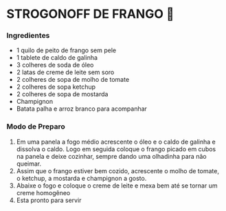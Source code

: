 # STROGONOFF DE FRANGO :chicken:

### Ingredientes

- 1 quilo de peito de frango sem pele
- 1 tablete de caldo de galinha
- 3 colheres de soda de óleo
- 2 latas de creme de leite sem soro
- 2 colheres de sopa de molho de tomate
- 2 colheres de sopa ketchup
- 2 colheres de sopa de mostarda
- Champignon
- Batata palha e arroz branco para acompanhar

### Modo de Preparo

1. Em uma panela a fogo médio acrescente o óleo e o caldo de galinha e dissolva o caldo. Logo  em seguida coloque o frango picado em cubos na panela e deixe cozinhar, sempre dando uma olhadinha para não queimar.
2. Assim que o frango estiver bem cozido, acrescente o molho de tomate, o ketchup, a mostarda e champignon a gosto.
3. Abaixe o fogo e coloque o creme de leite e mexa bem até se tornar um creme homogêneo
4. Esta pronto para servir

